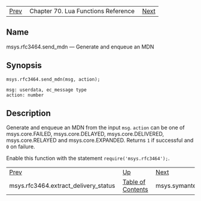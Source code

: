 |     |     |     |
| --- | --- | --- |
| [Prev](lua.ref.msys.rfc3464.extract_delivery_status)  | Chapter 70. Lua Functions Reference |  [Next](lua.ref.msys.symantec_beik.scan) |

<a name="lua.ref.msys.rfc3464.send_mdn"></a>
## Name

msys.rfc3464.send_mdn — Generate and enqueue an MDN

<a name="idp18413744"></a>
## Synopsis

`msys.rfc3464.send_mdn(msg, action);`

```
msg: userdata, ec_message type
action: number
```
<a name="idp18416752"></a>
## Description

Generate and enqueue an MDN from the input `msg`. `action` can be one of msys.core.FAILED, msys.core.DELAYED, msys.core.DELIVERED, msys.core.RELAYED and msys.core.EXPANDED. Returns `1` if successful and `0` on failure.

Enable this function with the statement `require('msys.rfc3464');`.

|     |     |     |
| --- | --- | --- |
| [Prev](lua.ref.msys.rfc3464.extract_delivery_status)  | [Up](lua.function.details) |  [Next](lua.ref.msys.symantec_beik.scan) |
| msys.rfc3464.extract_delivery_status  | [Table of Contents](index) |  msys.symantec_beik.scan |

